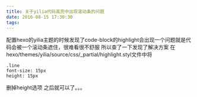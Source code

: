 ```yaml
---
title: 关于yilia代码高亮中出现滚动条的问题
date: 2016-08-15 17:30:30
tags:
---
```

<!-- more -->
配置hexo的yilia主题的时候发现了code-block的highlight会出现一个问题就是代码会被一个滚动条遮住，很难看很不舒服
所以查了一下发现了解决方案
在hexo/themes/yilia/source/css/_partial/highlight.styl文件中将
```
.line
font-size: 15px
height: 15px
```
删掉height选项
之后就可以了。。。
